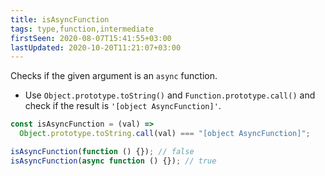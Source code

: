 ```yaml
---
title: isAsyncFunction
tags: type,function,intermediate
firstSeen: 2020-08-07T15:41:55+03:00
lastUpdated: 2020-10-20T11:21:07+03:00
---
```


Checks if the given argument is an `async` function.

- Use `Object.prototype.toString()` and `Function.prototype.call()` and check if the result is `'[object AsyncFunction]'`.

```js
const isAsyncFunction = (val) =>
  Object.prototype.toString.call(val) === "[object AsyncFunction]";
```

```js
isAsyncFunction(function () {}); // false
isAsyncFunction(async function () {}); // true
```
